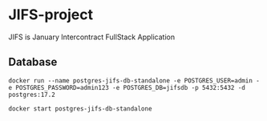 # JIFS-project
JIFS is January Intercontract FullStack Application

## Database

```
docker run --name postgres-jifs-db-standalone -e POSTGRES_USER=admin -e POSTGRES_PASSWORD=admin123 -e POSTGRES_DB=jifsdb -p 5432:5432 -d postgres:17.2

docker start postgres-jifs-db-standalone
```
